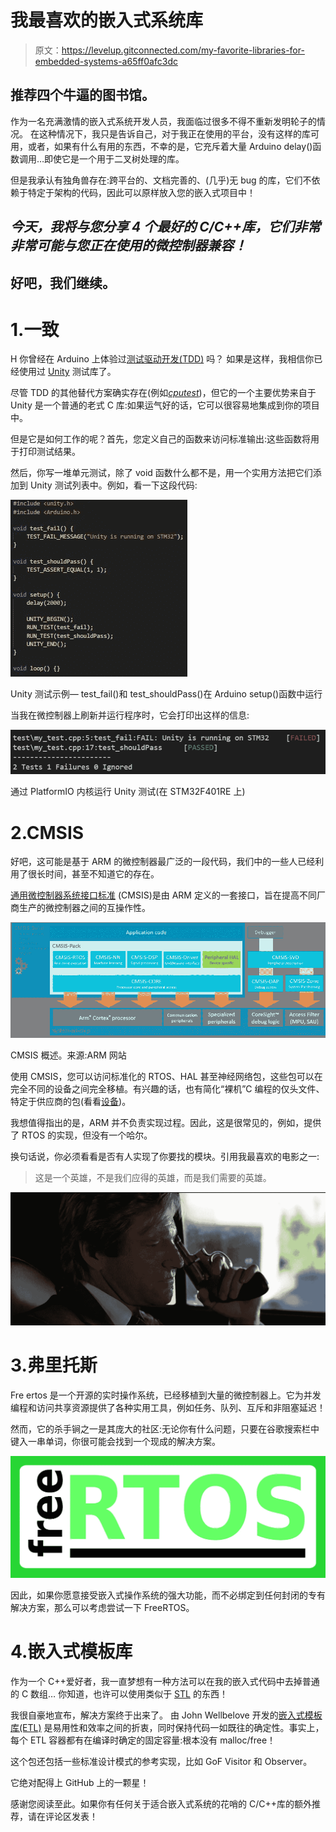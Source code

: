 # 我最喜欢的嵌入式系统库

> 原文：<https://levelup.gitconnected.com/my-favorite-libraries-for-embedded-systems-a65ff0afc3dc>

## 推荐四个牛逼的图书馆。

作为一名充满激情的嵌入式系统开发人员，我面临过很多不得不重新发明轮子的情况。
在这种情况下，我只是告诉自己，对于我正在使用的平台，没有这样的库可用，或者，如果有什么有用的东西，不幸的是，它充斥着大量 Arduino delay()函数调用…即使它是一个用于二叉树处理的库。

但是我承认有独角兽存在:跨平台的、文档完善的、(几乎)无 bug 的库，它们不依赖于特定于架构的代码，因此可以原样放入您的嵌入式项目中！

## *今天，我将与您分享 4 个最好的 C/C++库，它们非常非常可能与您正在使用的微控制器兼容！*

## 好吧，我们继续。

# 1.一致

H 你曾经在 Arduino 上体验过[测试驱动开发(TDD)](https://en.wikipedia.org/wiki/Test-driven_development) 吗？
如果是这样，我相信你已经使用过 [Unity](https://github.com/ThrowTheSwitch/Unity) 测试库了。

尽管 TDD 的其他替代方案确实存在(例如[*cputest*](https://cpputest.github.io/))，但它的一个主要优势来自于 Unity 是一个普通的老式 C 库:如果运气好的话，它可以很容易地集成到你的项目中。

但是它是如何工作的呢？首先，您定义自己的函数来访问标准输出:这些函数将用于打印测试结果。

然后，你写一堆单元测试，除了 void 函数什么都不是，用一个实用方法把它们添加到 Unity 测试列表中。例如，看一下这段代码:

![](img/fde98d9ce1bd8db0705356263f7acae7.png)

Unity 测试示例— test_fail()和 test_shouldPass()在 Arduino setup()函数中运行

当我在微控制器上刷新并运行程序时，它会打印出这样的信息:

![](img/fe93206179f9632691701f266abdd873.png)

通过 PlatformIO 内核运行 Unity 测试(在 STM32F401RE 上)

# 2.CMSIS

好吧，这可能是基于 ARM 的微控制器最广泛的一段代码，我们中的一些人已经利用了很长时间，甚至不知道它的存在。

[通用微控制器系统接口标准](https://www.arm.com/why-arm/technologies/cmsis) (CMSIS)是由 ARM 定义的一套接口，旨在提高不同厂商生产的微控制器之间的互操作性。

![](img/3cab57b8e9299dfe024a44e60b78895a.png)

CMSIS 概述。来源:ARM 网站

使用 CMSIS，您可以访问标准化的 RTOS、HAL 甚至神经网络包，这些包可以在完全不同的设备之间完全移植。有兴趣的话，也有简化“裸机”C 编程的仅头文件、特定于供应商的包(看看[设备](https://www.keil.com/pack/doc/CMSIS/Core/html/device_h_pg.html))。

我想值得指出的是，ARM 并不负责实现过程。因此，这是很常见的，例如，提供了 RTOS 的实现，但没有一个哈尔。

换句话说，你必须看看是否有人实现了你要找的模块。引用我最喜欢的电影之一:

> 这是一个英雄，不是我们应得的英雄，而是我们需要的英雄。

![](img/c8c7177401a398472cbcd22af169c936.png)

# 3.弗里托斯

Fre ertos 是一个开源的实时操作系统，已经移植到大量的微控制器上。它为并发编程和访问共享资源提供了各种实用工具，例如任务、队列、互斥和非阻塞延迟！

然而，它的杀手锏之一是其庞大的社区:无论你有什么问题，只要在谷歌搜索栏中键入一串单词，你很可能会找到一个现成的解决方案。

![](img/c6a0c661e822d7248b2c6f858795e3de.png)

因此，如果你愿意接受嵌入式操作系统的强大功能，而不必绑定到任何封闭的专有解决方案，那么可以考虑尝试一下 FreeRTOS。

# 4.嵌入式模板库

作为一个 C++爱好者，我一直梦想有一种方法可以在我的嵌入式代码中去掉普通的 C 数组…
你知道，也许可以使用类似于 [STL](https://en.wikipedia.org/wiki/Standard_Template_Library) 的东西！

我很自豪地宣布，解决方案终于出来了。
由 John Wellbelove 开发的[嵌入式模板库(ETL)](https://www.etlcpp.com/home.html) 是易用性和效率之间的折衷，同时保持代码一如既往的确定性。事实上，每个 ETL 容器都有在编译时确定的固定容量:根本没有 malloc/free！

这个包还包括一些标准设计模式的参考实现，比如 GoF Visitor 和 Observer。

它绝对配得上 GitHub 上的一颗星！

感谢您阅读至此。如果你有任何关于适合嵌入式系统的花哨的 C/C++库的额外推荐，请在评论区发表！